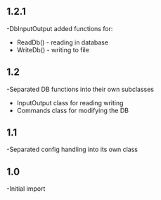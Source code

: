 1.2.1
---
-DbInputOutput added functions for:
- ReadDb() - reading in database
- WriteDb() - writing to file

1.2
---
-Separated DB functions into their own subclasses
- InputOutput class for reading writing
- Commands class for modifying the DB

1.1
---
-Separated config handling into its own class

1.0
---
-Initial import
